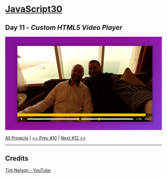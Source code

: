 # [JavaScript30](https://javascript30.com/)

## **Day 11** - *Custom HTML5 Video Player*

<img src="static/img/day11.png" alt="Day11 Image" width="700">


[All Projects](https://github.com/10xOXR/JavaScript30/blob/master/README.md) | [<< Prev #10](https://github.com/10xOXR/JavaScript30/tree/master/day10) | [Next #12 >>](https://github.com/10xOXR/JavaScript30/tree/master/day12)

---

## Credits

[Tim Nelson - YouTube](https://www.youtube.com/watch?v=fZawedxX0pI)